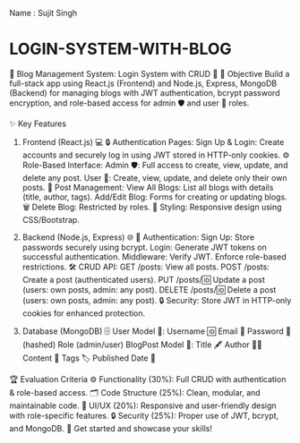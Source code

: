 Name : Sujit Singh

# LOGIN-SYSTEM-WITH-BLOG

🌟 Blog Management System: Login System with CRUD 🌟
🎯 Objective
Build a full-stack app using React.js (Frontend) and Node.js, Express, MongoDB (Backend) for managing blogs with JWT authentication, bcrypt password encryption, and role-based access for admin 🛡️ and user 👤 roles.



✨ Key Features
1. Frontend (React.js) 💻
🔒 Authentication Pages:
Sign Up & Login: Create accounts and securely log in using JWT stored in HTTP-only cookies.
⚙️ Role-Based Interface:
Admin 🛡️: Full access to create, view, update, and delete any post.
User 👤: Create, view, update, and delete only their own posts.
📝 Post Management:
View All Blogs: List all blogs with details (title, author, tags).
Add/Edit Blog: Forms for creating or updating blogs.
🗑️ Delete Blog: Restricted by roles.
🎨 Styling: Responsive design using CSS/Bootstrap.


2. Backend (Node.js, Express) 🌐
🔐 Authentication:
Sign Up: Store passwords securely using bcrypt.
Login: Generate JWT tokens on successful authentication.
Middleware:
Verify JWT.
Enforce role-based restrictions.
🛠️ CRUD API:
GET /posts: View all posts.
POST /posts: Create a post (authenticated users).
PUT /posts/:id: Update a post (users: own posts, admin: any post).
DELETE /posts/:id: Delete a post (users: own posts, admin: any post).
🔒 Security:
Store JWT in HTTP-only cookies for enhanced protection.


3. Database (MongoDB) 🗄️
User Model 👤:
Username 🆔
Email 📧
Password 🔑 (hashed)
Role (admin/user)
BlogPost Model 📝:
Title 🖋️
Author 👨‍💻
Content 📜
Tags 🏷️
Published Date 📅



🏆 Evaluation Criteria
⚙️ Functionality (30%): Full CRUD with authentication & role-based access.
🗂️ Code Structure (25%): Clean, modular, and maintainable code.
🎨 UI/UX (20%): Responsive and user-friendly design with role-specific features.
🔒 Security (25%): Proper use of JWT, bcrypt, and MongoDB.
🚀 Get started and showcase your skills!
